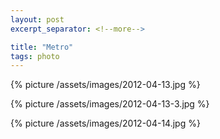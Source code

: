 ```yaml
---
layout: post
excerpt_separator: <!--more-->

title: "Metro"
tags: photo
---
```


{% picture /assets/images/2012-04-13.jpg %}

{% picture /assets/images/2012-04-13-3.jpg %}

{% picture /assets/images/2012-04-14.jpg %}
<!--more-->